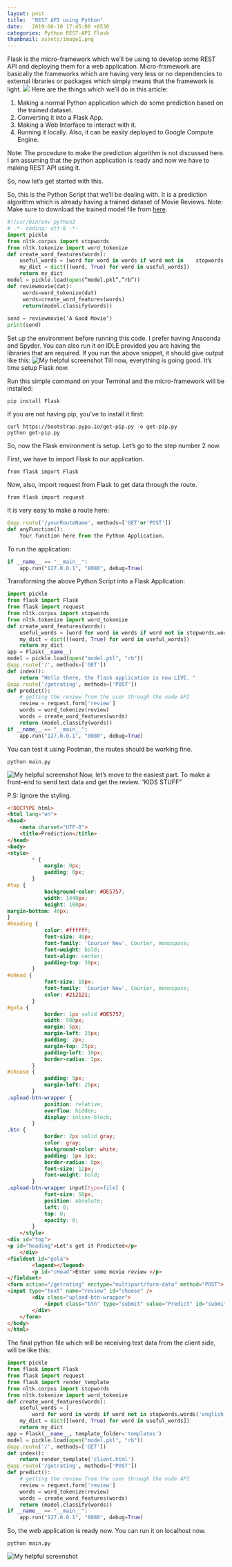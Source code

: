 ```yaml
---
layout: post
title:  "REST API using Python"
date:   2019-06-10 17:45:00 +0530
categories: Python REST-API Flask
thumbnail: assets/image1.png
---
```

Flask is the micro-framework which we’ll be using to develop some REST API and deploying them for a web application. Micro-framework are basically the frameworks which are having very less or no dependencies to external libraries or packages which simply means that the framework is light.
<img src="/assets/image1.png">
Here are the things which we’ll do in this article:

1. Making a normal Python application which do some prediction based on the trained dataset.
2. Converting it into a Flask App.
3. Making a Web Interface to interact with it.
4. Running it locally. Also, it can be easily deployed to Google Compute Engine.

Note: The procedure to make the prediction algorithm is not discussed here. I am assuming that the python application is ready and now we have to making REST API using it.

So, now let’s get started with this.

So, this is the Python Script that we’ll be dealing with. It is a prediction algorithm which is already having a trained dataset of Movie Reviews.
Note: Make sure to download the trained model file from <a href="https://github.com/codejockey02/mocialFlaskAPI/blob/master/model.pkl">here</a>.
```python
#!/usr/bin/env python3
# -*- coding: utf-8 -*-
import pickle
from nltk.corpus import stopwords
from nltk.tokenize import word_tokenize
def create_word_features(words):
    useful_words = [word for word in words if word not in    stopwords.words(‘english’)]
    my_dict = dict([(word, True) for word in useful_words])
    return my_dict
model = pickle.load(open(“model.pkl”,”rb”)) 
def reviewmovie(dat):
     words=word_tokenize(dat)
     words=create_word_features(words)
     return(model.classify(words))
 
send = reviewmovie(‘A Good Movie’)
print(send)
```
Set up the environment before running this code. I prefer having Anaconda and Spyder. You can also run it on IDLE provided you are having the libraries that are required.
If you run the above snippet, it should give output like this:
![My helpful screenshot](/assets/image2.png)
Till now, everything is going good. It’s time setup Flask now.

Run this simple command on your Terminal and the micro-framework will be installed:
```
pip install Flask
```
If you are not having pip, you’ve to install it first:
```
curl https://bootstrap.pypa.io/get-pip.py -o get-pip.py
python get-pip.py
```
So, now the Flask environment is setup. Let’s go to the step number 2 now.

First, we have to import Flask to our application.
```
from flask import Flask
```
Now, also, import request from Flask to get data through the route.
```
from flask import request
```
It is very easy to make a route here:
```python
@app.route('/yourRouteName', methods=['GET'or'POST'])
def anyFunction():
    Your function here from the Python Application.
```
To run the application:
```python
if __name__ == "__main__":
    app.run("127.0.0.1", "8080", debug=True)
```
Transforming the above Python Script into a Flask Application:
```python
import pickle
from flask import Flask
from flask import request
from nltk.corpus import stopwords
from nltk.tokenize import word_tokenize
def create_word_features(words):
    useful_words = [word for word in words if word not in stopwords.words('english')]
    my_dict = dict([(word, True) for word in useful_words])
    return my_dict
app = Flask(__name__)
model = pickle.load(open("model.pkl", "rb"))
@app.route('/', methods=['GET'])
def index():
    return "Hello there, the flask application is now LIVE. "
@app.route('/getrating', methods=['POST'])
def predict():
    # getting the review from the user through the node API
    review = request.form['review']
    words = word_tokenize(review)
    words = create_word_features(words)
    return (model.classify(words))
if __name__ == "__main__":
    app.run("127.0.0.1", "8080", debug=True)
```
You can test it using Postman, the routes should be working fine.
```
python main.py
```
![My helpful screenshot](/assets/image3.png)
Now, let’s move to the easiest part. To make a front-end to send text data and get the review. “KIDS STUFF”

P.S: Ignore the styling.
```html
<!DOCTYPE html>
<html lang="en">
<head>
    <meta charset="UTF-8">
    <title>Prediction</title>
</head>
<body>
<style>
        * {
            margin: 0px;
            padding: 0px;
        }
#top {
            background-color: #DE5757;
            width: 1440px;
            height: 100px;
margin-bottom: 40px;
}
#heading {
            color: #ffffff;
            font-size: 40px;
            font-family: 'Courier New', Courier, monospace;
            font-weight: bold;
            text-align: center;
            padding-top: 30px;
        }
#cHead {
            font-size: 18px;
            font-family: 'Courier New', Courier, monospace;
            color: #212121;
        }
#gola {
            border: 1px solid #DE5757;
            width: 500px;
            margin: 5px;
            margin-left: 25px;
            padding: 2px;
            margin-top: 25px;
            padding-left: 10px;
            border-radius: 3px;
        }
#choose {
            padding: 5px;
            margin-left: 25px;
        }
.upload-btn-wrapper {
            position: relative;
            overflow: hidden;
            display: inline-block;
        }
.btn {
            border: 2px solid gray;
            color: gray;
            background-color: white;
            padding: 1px 3px;
            border-radius: 8px;
            font-size: 12px;
            font-weight: bold;
        }
.upload-btn-wrapper input[type=file] {
            font-size: 50px;
            position: absolute;
            left: 0;
            top: 0;
            opacity: 0;
        }
    </style>
<div id="top">
<p id="heading">Let's get it Predicted</p>
    </div>
<fieldset id="gola">
        <legend></legend>
        <p id="cHead">Enter some movie review </p>
</fieldset>
<form action="/getrating" enctype="multipart/form-data" method="POST">
<input type="text" name="review" id="choose" />
        <div class="upload-btn-wrapper">
            <input class="btn" type="submit" value="Predict" id="submit" />
        </div>
    </form>
</body>
</html>
```
The final python file which will be receiving text data from the client side, will be like this:
```python
import pickle
from flask import Flask
from flask import request
from flask import render_template
from nltk.corpus import stopwords
from nltk.tokenize import word_tokenize
def create_word_features(words):
    useful_words = [
        word for word in words if word not in stopwords.words('english')]
    my_dict = dict([(word, True) for word in useful_words])
    return my_dict
app = Flask(__name__, template_folder='templates')
model = pickle.load(open("model.pkl", "rb"))
@app.route('/', methods=['GET'])
def index():
    return render_template('client.html')
@app.route('/getrating', methods=['POST'])
def predict():
    # getting the review from the user through the node API
    review = request.form['review']
    words = word_tokenize(review)
    words = create_word_features(words)
    return (model.classify(words))
if __name__ == "__main__":
    app.run("127.0.0.1", "8080", debug=True)
```
So, the web application is ready now. You can run it on localhost now.
```
python main.py
```
![My helpful screenshot](/assets/image4.png)